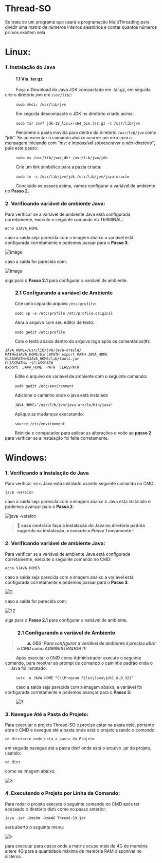 # Thread-SO

Se trata de um programa que usará a programação MultiThreading para dividir uma matriz de números inteiros aleatórios e contar quantos números primos existem nela

# Linux:

### 1. Instalação do Java

#### &emsp; &emsp; 1.1 Via .tar.gz
&emsp; &emsp; Faça o Download do Java JDK compactado em .tar.gz, em seguida crie o diretório jvm em ```/usr/lib/```:

&emsp; &emsp; ```sudo mkdir /usr/lib/jvm```

&emsp; &emsp; Em seguida descompacte o JDK no diretório criado acima:

&emsp; &emsp; ```sudo tar zxvf jdk-18_linux-x64_bin.tar.gz -C /usr/lib/jvm```

&emsp; &emsp; Renomeie a pasta movida para dentro do diretório ```/usr/lib/jvm``` como "jdk". Se ao executar o comando abaixo ocorrer um erro com a
&emsp; &emsp; mensagem iniciando com _“mv: é impossível sobrescrever o não-diretório”_, pule este passo:

&emsp; &emsp; ```sudo mv /usr/lib/jvm/jdk* /usr/lib/jvm/jdk```

&emsp; &emsp; Crie um link simbólico para a pasta criada:

&emsp; &emsp; ```sudo ln -s /usr/lib/jvm/jdk /usr/lib/jvm/java-oracle```

&emsp; &emsp; Concluido os passos acima, vamos configurar a variável de ambiente no **Passo 2.**

### 2. Verificando variável de ambiente Java:
Para verificar se a variável de ambiente Java está configurada corretamente, execute o seguinte comando no TERMINAL:

```echo $JAVA_HOME```

caso a saída seja parecida com a imagem abaixo a variável está configurada corretamente e podemos passar para o **Passo 3**:

![image](https://user-images.githubusercontent.com/71159051/180905653-969c5ed9-8681-458e-8e8c-a5410eb180f1.png)

caso a saída for parecida com:

![image](https://user-images.githubusercontent.com/71159051/180905753-f174b47c-ef86-42ac-b851-48dfbe030dc2.png)

siga para o **Passo 2.1** para configurar a variável de ambiente.


### &emsp;&emsp;2.1 Configurando a variável de Ambiente

&emsp;&emsp; Crie uma cópia do arquivo ```/etc/profile```:

&emsp;&emsp; ```sudo cp -a /etc/profile /etc/profile.original```

&emsp;&emsp; Abra o arquivo com seu editor de texto:

&emsp;&emsp; ```sudo gedit /etc/profile```

&emsp;&emsp; Cole o texto abaixo dentro do arquivo logo após os comentários(#):

```
JAVA_HOME=/usr/lib/jvm/java-oracle/
PATH=$JAVA_HOME/bin:$PATH export PATH JAVA_HOME
CLASSPATH=$JAVA_HOME/lib/tools.jar
CLASSPATH=.:$CLASSPATH
export  JAVA_HOME  PATH  CLASSPATH
```

&emsp;&emsp; Edite o arquivo de variavel de ambiente com o seguinte comando:

&emsp;&emsp; ```sudo gedit /etc/environment```

&emsp;&emsp; Adicione o caminho onde o java está instalado

&emsp;&emsp; ```JAVA_HOME="/usr/lib/jvm/java-oracle/bin/java"```

&emsp;&emsp; Aplique as mudanças executando:

&emsp;&emsp; ```source /etc/environment```

&emsp;&emsp; Reinicie o computador para aplicar as alterações e volte ao **passo 2** para verificar se a instalação foi feita corretamente.






# Windows:

### 1. Verificando a Instalação do Java
Para verificar se o Java está instalado usando seguinte comando no CMD:

```java -version```

caso a saída seja parecida com a imagem abaixo o Java está instalado e podemos avançar para o **Passo 2**:

![java -version](https://user-images.githubusercontent.com/71159051/180118070-27e424cf-292b-4d00-a373-2ec1a8e271a6.png)

> :floppy_disk: **caso contrário faça a instalação do Java no diretório padrão sugerido na instalação, e execute o ***Passo 1*** novamente !**


### 2. Verificando variável de ambiente Java:
Para verificar se a variável de ambiente Java está configurada corretamente, execute o seguinte comando no CMD:

```echo %JAVA_HOME%```

caso a saída seja parecida com a imagem abaixo a variável está configurada corretamente e podemos passar para o **Passo 3**:

![2](https://user-images.githubusercontent.com/71159051/180118410-0f66654c-ea4f-4617-ae39-52575d62bd03.png)

caso a saída for parecida com:

![22](https://user-images.githubusercontent.com/71159051/180118476-f857d046-a7af-431a-977c-9627a7d86390.png)

siga para o **Passo 2.1** para configurar a variável de ambiente.


### &emsp; &emsp; 2.1 Configurando a variável de Ambiente
>&emsp; &emsp;:warning: ***OBS: Para configurar a variável de ambiente é preciso abrir o CMD como ADMINISTRADOR !!!***

&emsp; &emsp; Após executar o CMD como Administrador execute o seguinte comando, para mostrar ao prompt de comando o caminho padrão onde o 
&emsp; &emsp; Java foi instalado:

&emsp; &emsp; ```setx -m JAVA_HOME “C:\Program Files\Java\jdk1.8.0_321”```

&emsp; &emsp; caso a saída seja parecida com a imagem abaixo, a variável foi configurada corretamente e podemos avançar para o **Passo 3**: 

&emsp; &emsp;
![3](https://user-images.githubusercontent.com/71159051/180118770-35762cde-c146-4d20-974f-f7190e93d6b8.png)


### 3. Navegue Até a Pasta do Projeto:
Para executar o projeto Thread-SO é preciso estar na pasta dele, portanto abra o CMD e navegue até a pasta onde está o projeto usando o comando:

```cd diretorio_onde_esta_a_pasta_do_Projeto```

em seguida navegue até a pasta dist/ onde está o arquivo .jar do projeto, usando:

```cd dist```

como na imagem abaixo:

![3](https://user-images.githubusercontent.com/71159051/180119781-30197cb1-1baa-4577-8e3b-ef30fd172ae0.png)




### 4. Executando o Projeto por Linha de Comando:
Para rodar o projeto execute o seguinte comando no CMD após ter acessado o diretório dist\ como no passo anterior:

```java -jar -Xms0m -Xmx4G Thread-SO.jar```

será aberto o seguinte menu:

![5](https://user-images.githubusercontent.com/71159051/180119817-7133ef1f-ed49-4132-9395-84ddfa7384c7.png)

para executar para casos onde a matriz ocupe mais de 4G de memória altere 4G para a quantidade máxima de memória RAM disponível no sistema.













